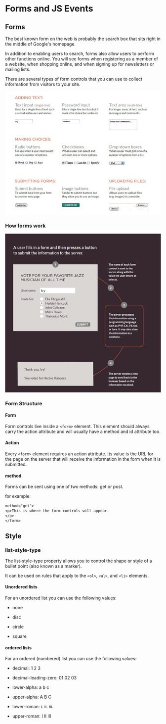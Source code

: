 # Forms and JS Events

## Forms 

The best known form on the web is probably the search box that sits right in the middle of Google's homepage.

In addition to enabling users to search, forms also allow users to perform other functions online. You will see forms when registering as a member of a website, when shopping online, and when signing up for newsletters or mailing lists.

There are several types of form controls that you can use to collect information from visitors to your site.

![](images/Read09-1.JPG)

### How forms work

![](images/Read09-2.JPG)

### Form Structure

#### Form

Form controls live inside a `<form>` element. This element should always carry the action attribute and will usually have a method and id attribute too.

#### Action

Every `<form>` element requires an action attribute. Its value is the URL for the page on the server that will receive the information in the form when it is submitted.

#### method

Forms can be sent using one of two methods: get or post.

for example:

``` <form action="http://www.example.com/subscribe.php"
method="get">
<p>This is where the form controls will appear.
</p>
</form>
```

## Style

### list-style-type

The list-style-type property allows you to control the shape or style of a bullet point (also known as a marker).

It can be used on rules that apply to the `<ol>`, `<ul>`, and `<li>` elements.

#### Unordered lists

For an unordered list you can use the following values:

* none

* disc

* circle 

* square

#### ordered lists 

For an ordered (numbered) list you can use the following values:

* decimal:
1 2 3

* decimal-leading-zero:
01 02 03

* lower-alpha:
a b c

* upper-alpha:
A B C

* lower-roman:
i. ii. iii.

* upper-roman:
I II III

